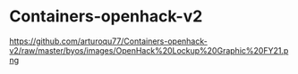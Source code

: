 # Containers-openhack-v2

https://github.com/arturoqu77/Containers-openhack-v2/raw/master/byos/images/OpenHack%20Lockup%20Graphic%20FY21.png
